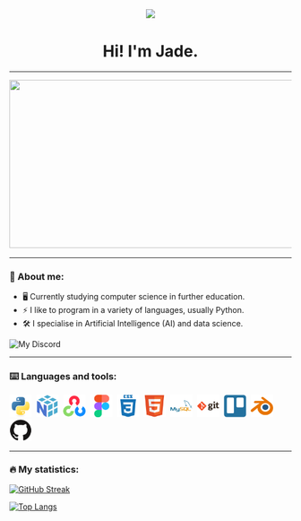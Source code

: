 <div id="header" align="center">
  <img src="https://media.giphy.com/media/HwBlFQZFcAoUcPHZdX/giphy.gif" width="100"/>
  <h1>
    Hi! I'm Jade.
  </h1>
</div>

---

<div align="center">
  <img src="https://media.giphy.com/media/xUPGcEliCc7bETyfO8/giphy.gif" width="600" height="300"/>
</div>

---

### :cherry_blossom: About me:

- 🖥️ Currently studying computer science in further education.
- ⚡ I like to program in a variety of languages, usually Python.
- 🛠️ I specialise in Artificial Intelligence (AI) and data science.

![My Discord](https://discord-readme-badge.vercel.app/api?id=500320519455899658)

---

### ⌨️ Languages and tools:

<div>
  <img src="https://github.com/devicons/devicon/blob/master/icons/python/python-original.svg" title="Python" **alt="Py" width="40" height="40"/>&nbsp;
  <img src="https://github.com/devicons/devicon/blob/master/icons/numpy/numpy-original.svg" title="NumPy" **alt="NumPy" width="40" height="40"/>&nbsp;
  <img src="https://github.com/devicons/devicon/blob/master/icons/opencv/opencv-original.svg" title="OpenCV" **alt="OpenCV" width="40" height="40"/>&nbsp;
  <img src="https://github.com/devicons/devicon/blob/master/icons/figma/figma-original.svg" title="Figma" **alt="Figma" width="40" height="40"/>&nbsp;
  <img src="https://github.com/devicons/devicon/blob/master/icons/css3/css3-plain-wordmark.svg"  title="CSS3" alt="CSS" width="40" height="40"/>&nbsp;
  <img src="https://github.com/devicons/devicon/blob/master/icons/html5/html5-original.svg" title="HTML5" alt="HTML" width="40" height="40"/>&nbsp;
  <img src="https://github.com/devicons/devicon/blob/master/icons/mysql/mysql-original-wordmark.svg" title="MySQL"  alt="MySQL" width="40" height="40"/>&nbsp;
  <img src="https://github.com/devicons/devicon/blob/master/icons/git/git-original-wordmark.svg" title="Git" **alt="Git" width="40" height="40"/>&nbsp;
  <img src="https://github.com/devicons/devicon/blob/master/icons/trello/trello-plain.svg" title="Trello" **alt="Trello" width="40" height="40"/>&nbsp;
  <img src="https://github.com/devicons/devicon/blob/master/icons/blender/blender-original.svg" title="Blender" **alt="Blender" width="40" height="40"/>&nbsp;
  <img src="https://github.com/devicons/devicon/blob/master/icons/github/github-original.svg" title="GitHub" **alt="GitHub" width="40" height="40"/>&nbsp;
</div>

---

### 🔥 My statistics:
[![GitHub Streak](http://github-readme-streak-stats.herokuapp.com?user=SakuraaDev&theme=dark&background=000000)](https://git.io/streak-stats)

[![Top Langs](https://github-readme-stats.vercel.app/api/top-langs/?username=SakuraaDev&layout=compact&theme=vision-friendly-dark)](https://github.com/anuraghazra/github-readme-stats)
